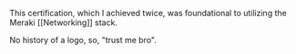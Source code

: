 This certification, which I achieved twice, was foundational to utilizing the Meraki [[Networking]] stack. 

No history of a logo, so, "trust me bro". 